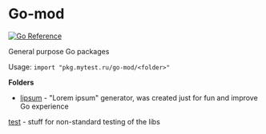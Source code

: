 # Go-mod

[![Go Reference](https://pkg.go.dev/badge/pkg.mytest.ru/go-mod.svg)](https://pkg.go.dev/pkg.mytest.ru/go-mod)  

General purpose Go packages

Usage: `import "pkg.mytest.ru/go-mod/<folder>"`  

**Folders**
- [lipsum](lipsum) - "Lorem ipsum" generator, was created just for fun and improve Go experience

[test](test) - stuff for non-standard testing of the libs
